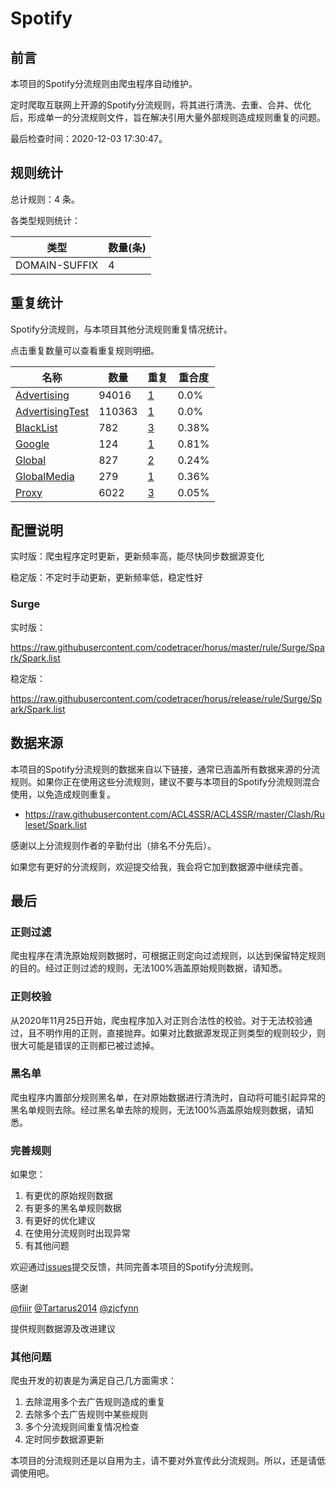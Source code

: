 # Spotify

## 前言

本项目的Spotify分流规则由爬虫程序自动维护。

定时爬取互联网上开源的Spotify分流规则，将其进行清洗、去重、合并、优化后，形成单一的分流规则文件，旨在解决引用大量外部规则造成规则重复的问题。




最后检查时间：2020-12-03 17:30:47。

## 规则统计

总计规则：4 条。

各类型规则统计：

| 类型 | 数量(条) |
| ---- | ---- |
| DOMAIN-SUFFIX | 4 |
## 重复统计

Spotify分流规则，与本项目其他分流规则重复情况统计。

点击重复数量可以查看重复规则明细。

| 名称 | 数量 | 重复 | 重合度 |
| ---- | ---- | ---- | ------ |
|  [Advertising](https://github.com/codetracer/horus/tree/master/rule/Surge/Advertising)    | 94016   | [1](https://github.com/codetracer/horus/tree/master/rule/Surge/Spark/Repeat.list)   |   0.0% |
|  [AdvertisingTest](https://github.com/codetracer/horus/tree/master/rule/Surge/AdvertisingTest)    | 110363   | [1](https://github.com/codetracer/horus/tree/master/rule/Surge/Spark/Repeat.list)   |   0.0% |
|  [BlackList](https://github.com/codetracer/horus/tree/master/rule/Surge/BlackList)    | 782   | [3](https://github.com/codetracer/horus/tree/master/rule/Surge/Spark/Repeat.list)   |   0.38% |
|  [Google](https://github.com/codetracer/horus/tree/master/rule/Surge/Google)    | 124   | [1](https://github.com/codetracer/horus/tree/master/rule/Surge/Spark/Repeat.list)   |   0.81% |
|  [Global](https://github.com/codetracer/horus/tree/master/rule/Surge/Global)    | 827   | [2](https://github.com/codetracer/horus/tree/master/rule/Surge/Spark/Repeat.list)   |   0.24% |
|  [GlobalMedia](https://github.com/codetracer/horus/tree/master/rule/Surge/GlobalMedia)    | 279   | [1](https://github.com/codetracer/horus/tree/master/rule/Surge/Spark/Repeat.list)   |   0.36% |
|  [Proxy](https://github.com/codetracer/horus/tree/master/rule/Surge/Proxy)    | 6022   | [3](https://github.com/codetracer/horus/tree/master/rule/Surge/Spark/Repeat.list)   |   0.05% |
## 配置说明

实时版：爬虫程序定时更新，更新频率高，能尽快同步数据源变化

稳定版：不定时手动更新，更新频率低，稳定性好

### Surge 
实时版：

https://raw.githubusercontent.com/codetracer/horus/master/rule/Surge/Spark/Spark.list

稳定版：

https://raw.githubusercontent.com/codetracer/horus/release/rule/Surge/Spark/Spark.list

## 数据来源

本项目的Spotify分流规则的数据来自以下链接，通常已涵盖所有数据来源的分流规则。如果你正在使用这些分流规则，建议不要与本项目的Spotify分流规则混合使用，以免造成规则重复。

- https://raw.githubusercontent.com/ACL4SSR/ACL4SSR/master/Clash/Ruleset/Spark.list


感谢以上分流规则作者的辛勤付出（排名不分先后）。

如果您有更好的分流规则，欢迎提交给我，我会将它加到数据源中继续完善。

## 最后

### 正则过滤

爬虫程序在清洗原始规则数据时，可根据正则定向过滤规则，以达到保留特定规则的目的。经过正则过滤的规则，无法100%涵盖原始规则数据，请知悉。

### 正则校验

从2020年11月25日开始，爬虫程序加入对正则合法性的校验。对于无法校验通过，且不明作用的正则，直接抛弃。如果对比数据源发现正则类型的规则较少，则很大可能是错误的正则都已被过滤掉。

### 黑名单

爬虫程序内置部分规则黑名单，在对原始数据进行清洗时，自动将可能引起异常的黑名单规则去除。经过黑名单去除的规则，无法100%涵盖原始规则数据，请知悉。

### 完善规则

如果您：

1. 有更优的原始规则数据
2. 有更多的黑名单规则数据
3. 有更好的优化建议
4. 在使用分流规则时出现异常
5. 有其他问题

欢迎通过[issues](https://github.com/codetracer/horus/issues/new)提交反馈，共同完善本项目的Spotify分流规则。

感谢

[@fiiir](https://github.com/fiiir) [@Tartarus2014](https://github.com/Tartarus2014) [@zjcfynn](https://github.com/zjcfynn) 

提供规则数据源及改进建议

### 其他问题

爬虫开发的初衷是为满足自己几方面需求：

1. 去除混用多个去广告规则造成的重复
2. 去除多个去广告规则中某些规则
3. 多个分流规则间重复情况检查
4. 定时同步数据源更新

本项目的分流规则还是以自用为主，请不要对外宣传此分流规则。所以，还是请低调使用吧。